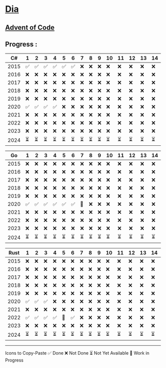 # [Dia](https://solarsystem.nasa.gov/moons/jupiter-moons/dia/in-depth/ 'NASA')

## [Advent of Code](https://adventofcode.com/)

## Progress :

|  C#  |1 |2 |3 |4 |5 |6 |7 |8 |9 |10|11|12|13|14|15|16|17|18|19|20|21|22|23|24|25|
|------|--|--|--|--|--|--|--|--|--|--|--|--|--|--|--|--|--|--|--|--|--|--|--|--|--|
| 2015 |✅|✅|✅|✅|✅|✅|❌|❌|❌|❌|❌|❌|❌|❌|❌|❌|❌|❌|❌|❌|❌|❌|❌|❌|❌|
| 2016 |❌|❌|❌|❌|❌|❌|❌|❌|❌|❌|❌|❌|❌|❌|❌|❌|❌|❌|❌|❌|❌|❌|❌|❌|❌|
| 2017 |❌|❌|❌|❌|❌|❌|❌|❌|❌|❌|❌|❌|❌|❌|❌|❌|❌|❌|❌|❌|❌|❌|❌|❌|❌|
| 2018 |❌|❌|❌|❌|❌|❌|❌|❌|❌|❌|❌|❌|❌|❌|❌|❌|❌|❌|❌|❌|❌|❌|❌|❌|❌|
| 2019 |❌|❌|❌|❌|❌|❌|❌|❌|❌|❌|❌|❌|❌|❌|❌|❌|❌|❌|❌|❌|❌|❌|❌|❌|❌|
| 2020 |✅|✅|✅|✅|❌|❌|❌|❌|❌|❌|❌|❌|❌|❌|❌|❌|❌|❌|❌|❌|❌|❌|❌|❌|❌|
| 2021 |❌|❌|❌|❌|❌|❌|❌|❌|❌|❌|❌|❌|❌|❌|❌|❌|❌|❌|❌|❌|❌|❌|❌|❌|❌|
| 2022 |❌|❌|❌|❌|❌|❌|❌|❌|❌|❌|❌|❌|❌|❌|❌|❌|❌|❌|❌|❌|❌|❌|❌|❌|❌|
| 2023 |❌|❌|❌|❌|❌|❌|❌|❌|❌|❌|❌|❌|❌|❌|❌|❌|❌|❌|❌|❌|❌|❌|❌|❌|❌|
| 2024 |⏳|⏳|⏳|⏳|⏳|⏳|⏳|⏳|⏳|⏳|⏳|⏳|⏳|⏳|⏳|⏳|⏳|⏳|⏳|⏳|⏳|⏳|⏳|⏳|⏳|


| Go   |1 |2 |3 |4 |5 |6 |7 |8 |9 |10|11|12|13|14|15|16|17|18|19|20|21|22|23|24|25|
|------|--|--|--|--|--|--|--|--|--|--|--|--|--|--|--|--|--|--|--|--|--|--|--|--|--|
| 2015 |❌|❌|❌|❌|❌|❌|❌|❌|❌|❌|❌|❌|❌|❌|❌|❌|❌|❌|❌|❌|❌|❌|❌|❌|❌|
| 2016 |❌|❌|❌|❌|❌|❌|❌|❌|❌|❌|❌|❌|❌|❌|❌|❌|❌|❌|❌|❌|❌|❌|❌|❌|❌|
| 2017 |❌|❌|❌|❌|❌|❌|❌|❌|❌|❌|❌|❌|❌|❌|❌|❌|❌|❌|❌|❌|❌|❌|❌|❌|❌|
| 2018 |❌|❌|❌|❌|❌|❌|❌|❌|❌|❌|❌|❌|❌|❌|❌|❌|❌|❌|❌|❌|❌|❌|❌|❌|❌|
| 2019 |❌|❌|❌|❌|❌|❌|❌|❌|❌|❌|❌|❌|❌|❌|❌|❌|❌|❌|❌|❌|❌|❌|❌|❌|❌|
| 2020 |✅|✅|✅|✅|✅|✅|🔵|❌|❌|❌|❌|❌|❌|❌|❌|❌|❌|❌|❌|❌|❌|❌|❌|❌|❌|
| 2021 |❌|❌|❌|❌|❌|❌|❌|❌|❌|❌|❌|❌|❌|❌|❌|❌|❌|❌|❌|❌|❌|❌|❌|❌|❌|
| 2022 |❌|❌|❌|❌|❌|❌|❌|❌|❌|❌|❌|❌|❌|❌|❌|❌|❌|❌|❌|❌|❌|❌|❌|❌|❌|
| 2023 |❌|❌|❌|❌|❌|❌|❌|❌|❌|❌|❌|❌|❌|❌|❌|❌|❌|❌|❌|❌|❌|❌|❌|❌|❌|
| 2024 |⏳|⏳|⏳|⏳|⏳|⏳|⏳|⏳|⏳|⏳|⏳|⏳|⏳|⏳|⏳|⏳|⏳|⏳|⏳|⏳|⏳|⏳|⏳|⏳|⏳|


| Rust |1 |2 |3 |4 |5 |6 |7 |8 |9 |10|11|12|13|14|15|16|17|18|19|20|21|22|23|24|25|
|------|--|--|--|--|--|--|--|--|--|--|--|--|--|--|--|--|--|--|--|--|--|--|--|--|--|
| 2015 |❌|❌|❌|❌|❌|❌|❌|❌|❌|❌|❌|❌|❌|❌|❌|❌|❌|❌|❌|❌|❌|❌|❌|❌|❌|
| 2016 |❌|❌|❌|❌|❌|❌|❌|❌|❌|❌|❌|❌|❌|❌|❌|❌|❌|❌|❌|❌|❌|❌|❌|❌|❌|
| 2017 |❌|❌|❌|❌|❌|❌|❌|❌|❌|❌|❌|❌|❌|❌|❌|❌|❌|❌|❌|❌|❌|❌|❌|❌|❌|
| 2018 |❌|❌|❌|❌|❌|❌|❌|❌|❌|❌|❌|❌|❌|❌|❌|❌|❌|❌|❌|❌|❌|❌|❌|❌|❌|
| 2019 |❌|❌|❌|❌|❌|❌|❌|❌|❌|❌|❌|❌|❌|❌|❌|❌|❌|❌|❌|❌|❌|❌|❌|❌|❌|
| 2020 |✅|✅|✅|❌|❌|❌|❌|❌|❌|❌|❌|❌|❌|❌|❌|❌|❌|❌|❌|❌|❌|❌|❌|❌|❌|
| 2021 |❌|❌|❌|❌|❌|❌|❌|❌|❌|❌|❌|❌|❌|❌|❌|❌|❌|❌|❌|❌|❌|❌|❌|❌|❌|
| 2022 |✅|✅|✅|✅|🔵|✅|❌|❌|❌|❌|❌|❌|❌|❌|❌|❌|❌|❌|❌|❌|❌|❌|❌|❌|❌|
| 2023 |❌|❌|❌|❌|❌|❌|❌|❌|❌|❌|❌|❌|❌|❌|❌|❌|❌|❌|❌|❌|❌|❌|❌|❌|❌|
| 2024 |⏳|⏳|⏳|⏳|⏳|⏳|⏳|⏳|⏳|⏳|⏳|⏳|⏳|⏳|⏳|⏳|⏳|⏳|⏳|⏳|⏳|⏳|⏳|⏳|⏳|


---

Icons to Copy-Paste
✅ Done
❌ Not Done
⏳ Not Yet Available
🔵 Work in Progress
